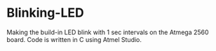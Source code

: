 # Blinking-LED
Making the build-in LED blink with 1 sec intervals on the Atmega 2560 board. Code is written in C using Atmel Studio.
